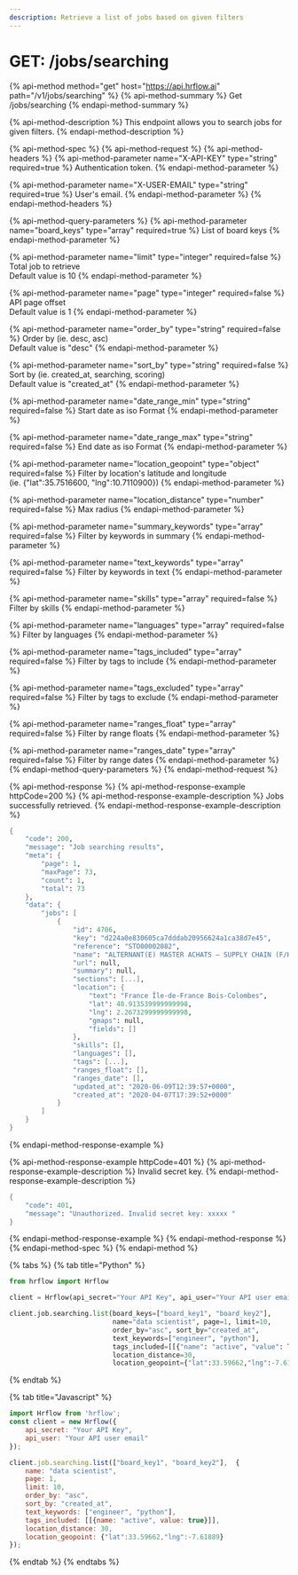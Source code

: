 ```yaml
---
description: Retrieve a list of jobs based on given filters
---
```


# GET: /jobs/searching

{% api-method method="get" host="https://api.hrflow.ai" path="/v1/jobs/searching" %}
{% api-method-summary %}
Get /jobs/searching
{% endapi-method-summary %}

{% api-method-description %}
This endpoint allows you to search jobs for given filters.
{% endapi-method-description %}

{% api-method-spec %}
{% api-method-request %}
{% api-method-headers %}
{% api-method-parameter name="X-API-KEY" type="string" required=true %}
Authentication token.
{% endapi-method-parameter %}

{% api-method-parameter name="X-USER-EMAIL" type="string" required=true %}
User's email.
{% endapi-method-parameter %}
{% endapi-method-headers %}

{% api-method-query-parameters %}
{% api-method-parameter name="board\_keys" type="array" required=true %}
List of board keys
{% endapi-method-parameter %}

{% api-method-parameter name="limit" type="integer" required=false %}
Total job to retrieve  
Default value is 10
{% endapi-method-parameter %}

{% api-method-parameter name="page" type="integer" required=false %}
API page offset  
Default value is 1
{% endapi-method-parameter %}

{% api-method-parameter name="order\_by" type="string" required=false %}
Order by \(ie. desc, asc\)  
Default value is "desc"
{% endapi-method-parameter %}

{% api-method-parameter name="sort\_by" type="string" required=false %}
Sort by \(ie. created\_at, searching, scoring\)  
Default value is "created\_at"
{% endapi-method-parameter %}

{% api-method-parameter name="date\_range\_min" type="string" required=false %}
Start date as iso Format
{% endapi-method-parameter %}

{% api-method-parameter name="date\_range\_max" type="string" required=false %}
End date as iso Format
{% endapi-method-parameter %}

{% api-method-parameter name="location\_geopoint" type="object" required=false %}
Filter by location's latitude and longitude   
\(ie. {"lat":35.7516600, "lng":10.7110900}\)
{% endapi-method-parameter %}

{% api-method-parameter name="location\_distance" type="number" required=false %}
Max radius
{% endapi-method-parameter %}

{% api-method-parameter name="summary\_keywords" type="array" required=false %}
Filter by keywords in summary
{% endapi-method-parameter %}

{% api-method-parameter name="text\_keywords" type="array" required=false %}
Filter by keywords in text
{% endapi-method-parameter %}

{% api-method-parameter name="skills" type="array" required=false %}
Filter by skills
{% endapi-method-parameter %}

{% api-method-parameter name="languages" type="array" required=false %}
Filter by languages
{% endapi-method-parameter %}

{% api-method-parameter name="tags\_included" type="array" required=false %}
Filter by tags to include
{% endapi-method-parameter %}

{% api-method-parameter name="tags\_excluded" type="array" required=false %}
Filter by tags to exclude
{% endapi-method-parameter %}

{% api-method-parameter name="ranges\_float" type="array" required=false %}
Filter by range floats
{% endapi-method-parameter %}

{% api-method-parameter name="ranges\_date" type="array" required=false %}
Filter by range dates
{% endapi-method-parameter %}
{% endapi-method-query-parameters %}
{% endapi-method-request %}

{% api-method-response %}
{% api-method-response-example httpCode=200 %}
{% api-method-response-example-description %}
Jobs successfully retrieved.
{% endapi-method-response-example-description %}

```scheme
{
    "code": 200,
    "message": "Job searching results",
    "meta": {
        "page": 1,
        "maxPage": 73,
        "count": 1,
        "total": 73
    },
    "data": {
        "jobs": [
            {
                "id": 4706,
                "key": "d224a0e830605ca7dddab20956624a1ca38d7e45",
                "reference": "STO00002082",
                "name": "ALTERNANT(E) MASTER ACHATS – SUPPLY CHAIN (F/H)",
                "url": null,
                "summary": null,
                "sections": [...],
                "location": {
                    "text": "France Île-de-France Bois-Colombes",
                    "lat": 48.913539999999998,
                    "lng": 2.2673299999999998,
                    "gmaps": null,
                    "fields": []
                },
                "skills": [],
                "languages": [],
                "tags": [...],
                "ranges_float": [],
                "ranges_date": [],
                "updated_at": "2020-06-09T12:39:57+0000",
                "created_at": "2020-04-07T17:39:52+0000"
            }
        ]
    }
}
```
{% endapi-method-response-example %}

{% api-method-response-example httpCode=401 %}
{% api-method-response-example-description %}
Invalid secret key.
{% endapi-method-response-example-description %}

```scheme
{
    "code": 401,
    "message": "Unauthorized. Invalid secret key: xxxxx "
}
```
{% endapi-method-response-example %}
{% endapi-method-response %}
{% endapi-method-spec %}
{% endapi-method %}

{% tabs %}
{% tab title="Python" %}
```python
from hrflow import Hrflow

client = Hrflow(api_secret="Your API Key", api_user="Your API user email")

client.job.searching.list(board_keys=["board_key1", "board_key2"],
                          name="data scientist", page=1, limit=10, 
                          order_by="asc", sort_by="created_at",
                          text_keywords=["engineer", "python"],
                          tags_included=[[{"name": "active", "value": True}]],
                          location_distance=30,
                          location_geopoint={"lat":33.59662,"lng":-7.61889})
```
{% endtab %}

{% tab title="Javascript" %}
```javascript
import Hrflow from 'hrflow';
const client = new Hrflow({ 
    api_secret: "Your API Key",
    api_user: "Your API user email" 
});

client.job.searching.list(["board_key1", "board_key2"],  {
    name: "data scientist",
    page: 1,
    limit: 10,
    order_by: "asc",
    sort_by: "created_at",
    text_keywords: ["engineer", "python"],
    tags_included: [[{name: "active", value: true}]],
    location_distance: 30,
    location_geopoint: {"lat":33.59662,"lng":-7.61889}
});

```
{% endtab %}
{% endtabs %}

